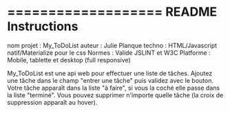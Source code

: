 ﻿===================
README Instructions
===================
nom projet : My_ToDoList
auteur : Julie Planque
techno : HTML/Javascript natif/Materialize pour le css
Normes : Valide JSLINT et W3C 
Platforme : Mobile, tablette et desktop (full responsive)

My_ToDoList est une api web pour effectuer une liste de tâches.
Ajoutez une tâche dans le champ "entrer une tâche" puis validez avec le bouton.
Votre tâche apparaît dans la liste "à faire", si vous la coché elle passe dans la liste "terminé".
Vous pouvez supprimer n'importe quelle tâche (la croix de suppression apparaît au hover).